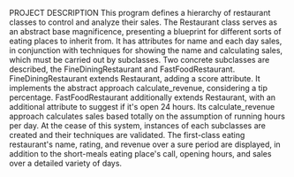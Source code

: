 PROJECT DESCRIPTION
 This program defines a hierarchy of restaurant classes to control and analyze their sales. 
The Restaurant class serves as an abstract base magnificence, presenting a blueprint for 
different sorts of eating places to inherit from. It has attributes for name and each day sales, 
in conjunction with techniques for showing the name and calculating sales, which must be 
carried out by subclasses. Two concrete subclasses are described, the FineDiningRestaurant 
and FastFoodRestaurant.
FineDiningRestaurant extends Restaurant, adding a score attribute. It implements the 
abstract approach calculate_revenue, considering a tip percentage. FastFoodRestaurant 
additionally extends Restaurant, with an additional attribute to suggest if it's open 24 hours. 
Its calculate_revenue approach calculates sales based totally on the assumption of running 
hours per day. At the cease of this system, instances of each subclasses are created and 
their techniques are validated. The first-class eating restaurant's name, rating, and revenue 
over a sure period are displayed, in addition to the short-meals eating place's call, opening 
hours, and sales over a detailed variety of days.
